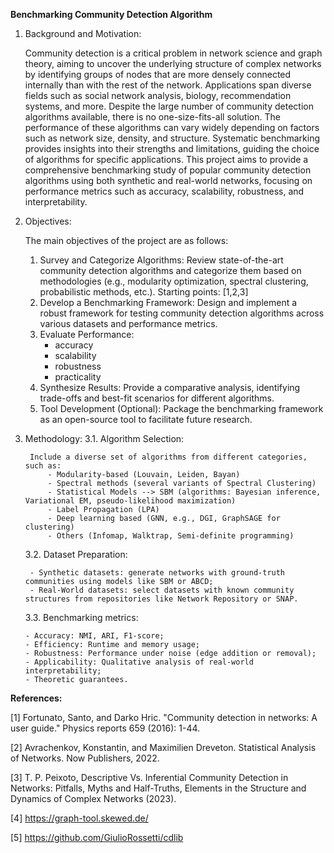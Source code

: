 **Benchmarking Community Detection Algorithm**

1.  Background and Motivation:

    Community detection is a critical problem in network science and graph theory, aiming to uncover
    the underlying structure of complex networks by identifying groups of nodes that are more densely
    connected internally than with the rest of the network. Applications span diverse fields such as
    social network analysis, biology, recommendation systems, and more.
    Despite the large number of community detection algorithms available, there is no one-size-fits-all
    solution. The performance of these algorithms can vary widely depending on factors such as
    network size, density, and structure. Systematic benchmarking provides insights into their strengths
    and limitations, guiding the choice of algorithms for specific applications.
    This project aims to provide a comprehensive benchmarking study of popular community detection
    algorithms using both synthetic and real-world networks, focusing on performance metrics such as
    accuracy, scalability, robustness, and interpretability.

2.  Objectives:

    The main objectives of the project are as follows:

    1. Survey and Categorize Algorithms: Review state-of-the-art community detection
       algorithms and categorize them based on methodologies (e.g., modularity optimization, spectral clustering, probabilistic methods, etc.). Starting points: [1,2,3]
    2. Develop a Benchmarking Framework: Design and implement a robust framework for
       testing community detection algorithms across various datasets and performance metrics.
    3. Evaluate Performance:
       - accuracy
       - scalability
       - robustness
       - practicality
    4. Synthesize Results: Provide a comparative analysis, identifying trade-offs and best-fit scenarios for different algorithms.
    5. Tool Development (Optional): Package the benchmarking framework as an open-source tool to facilitate future research.

3.  Methodology:
    3.1. Algorithm Selection:

         Include a diverse set of algorithms from different categories, such as:
             - Modularity-based (Louvain, Leiden, Bayan)
             - Spectral methods (several variants of Spectral Clustering)
             - Statistical Models --> SBM (algorithms: Bayesian inference, Variational EM, pseudo-likelihood maximization)
             - Label Propagation (LPA)
             - Deep learning based (GNN, e.g., DGI, GraphSAGE for clustering)
             - Others (Infomap, Walktrap, Semi-definite programming)

    3.2. Dataset Preparation:

         - Synthetic datasets: generate networks with ground-truth communities using models like SBM or ABCD;
         - Real-World datasets: select datasets with known community structures from repositories like Network Repository or SNAP.

    3.3. Benchmarking metrics:

        - Accuracy: NMI, ARI, F1-score;
        - Efficiency: Runtime and memory usage;
        - Robustness: Performance under noise (edge addition or removal);
        - Applicability: Qualitative analysis of real-world interpretability;
        - Theoretic guarantees.

**References:**

[1] Fortunato, Santo, and Darko Hric. "Community detection in networks: A user guide." Physics
reports 659 (2016): 1-44.

[2] Avrachenkov, Konstantin, and Maximilien Dreveton. Statistical Analysis of Networks. Now
Publishers, 2022.

[3] T. P. Peixoto, Descriptive Vs. Inferential Community Detection in Networks: Pitfalls, Myths and
Half-Truths, Elements in the Structure and Dynamics of Complex Networks (2023).

[4] https://graph-tool.skewed.de/

[5] https://github.com/GiulioRossetti/cdlib
